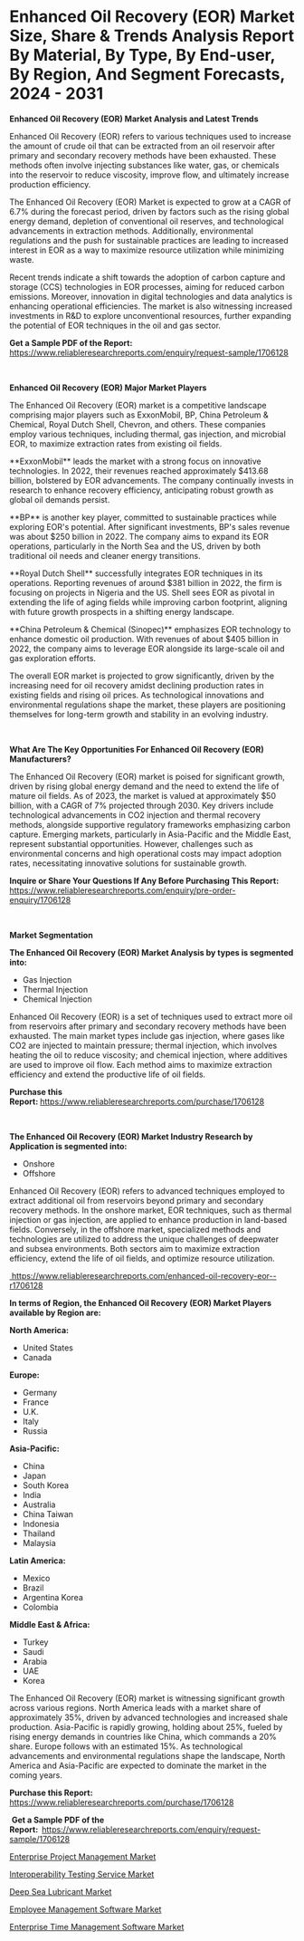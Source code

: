<p><h1>Enhanced Oil Recovery (EOR) Market Size, Share & Trends Analysis Report By Material, By Type, By End-user, By Region, And Segment Forecasts, 2024 - 2031</h1></p><p><strong>Enhanced Oil Recovery (EOR) Market Analysis and Latest Trends</strong></p>
<p><p>Enhanced Oil Recovery (EOR) refers to various techniques used to increase the amount of crude oil that can be extracted from an oil reservoir after primary and secondary recovery methods have been exhausted. These methods often involve injecting substances like water, gas, or chemicals into the reservoir to reduce viscosity, improve flow, and ultimately increase production efficiency.</p><p>The Enhanced Oil Recovery (EOR) Market is expected to grow at a CAGR of 6.7% during the forecast period, driven by factors such as the rising global energy demand, depletion of conventional oil reserves, and technological advancements in extraction methods. Additionally, environmental regulations and the push for sustainable practices are leading to increased interest in EOR as a way to maximize resource utilization while minimizing waste.</p><p>Recent trends indicate a shift towards the adoption of carbon capture and storage (CCS) technologies in EOR processes, aiming for reduced carbon emissions. Moreover, innovation in digital technologies and data analytics is enhancing operational efficiencies. The market is also witnessing increased investments in R&D to explore unconventional resources, further expanding the potential of EOR techniques in the oil and gas sector.</p></p>
<p><strong>Get a Sample PDF of the Report:&nbsp;</strong> <a href="https://www.reliableresearchreports.com/enquiry/request-sample/1706128?utm_campaign=1621&utm_medium=2&utm_source=Github&utm_content=ia&utm_term=21102024&utm_id=enhanced-oil-recovery-eor">https://www.reliableresearchreports.com/enquiry/request-sample/1706128</a></p>
<p>&nbsp;</p>
<p><strong>Enhanced Oil Recovery (EOR) Major Market Players</strong></p>
<p><p>The Enhanced Oil Recovery (EOR) market is a competitive landscape comprising major players such as ExxonMobil, BP, China Petroleum & Chemical, Royal Dutch Shell, Chevron, and others. These companies employ various techniques, including thermal, gas injection, and microbial EOR, to maximize extraction rates from existing oil fields.</p><p>**ExxonMobil** leads the market with a strong focus on innovative technologies. In 2022, their revenues reached approximately $413.68 billion, bolstered by EOR advancements. The company continually invests in research to enhance recovery efficiency, anticipating robust growth as global oil demands persist.</p><p>**BP** is another key player, committed to sustainable practices while exploring EOR's potential. After significant investments, BP's sales revenue was about $250 billion in 2022. The company aims to expand its EOR operations, particularly in the North Sea and the US, driven by both traditional oil needs and cleaner energy transitions.</p><p>**Royal Dutch Shell** successfully integrates EOR techniques in its operations. Reporting revenues of around $381 billion in 2022, the firm is focusing on projects in Nigeria and the US. Shell sees EOR as pivotal in extending the life of aging fields while improving carbon footprint, aligning with future growth prospects in a shifting energy landscape.</p><p>**China Petroleum & Chemical (Sinopec)** emphasizes EOR technology to enhance domestic oil production. With revenues of about $405 billion in 2022, the company aims to leverage EOR alongside its large-scale oil and gas exploration efforts.</p><p>The overall EOR market is projected to grow significantly, driven by the increasing need for oil recovery amidst declining production rates in existing fields and rising oil prices. As technological innovations and environmental regulations shape the market, these players are positioning themselves for long-term growth and stability in an evolving industry.</p></p>
<p>&nbsp;</p>
<p><strong>What Are The Key Opportunities For Enhanced Oil Recovery (EOR) Manufacturers?</strong></p>
<p><p>The Enhanced Oil Recovery (EOR) market is poised for significant growth, driven by rising global energy demand and the need to extend the life of mature oil fields. As of 2023, the market is valued at approximately $50 billion, with a CAGR of 7% projected through 2030. Key drivers include technological advancements in CO2 injection and thermal recovery methods, alongside supportive regulatory frameworks emphasizing carbon capture. Emerging markets, particularly in Asia-Pacific and the Middle East, represent substantial opportunities. However, challenges such as environmental concerns and high operational costs may impact adoption rates, necessitating innovative solutions for sustainable growth.</p></p>
<p><strong>Inquire or Share Your Questions If Any Before Purchasing This Report:</strong> <a href="https://www.reliableresearchreports.com/enquiry/pre-order-enquiry/1706128?utm_campaign=1621&utm_medium=2&utm_source=Github&utm_content=ia&utm_term=21102024&utm_id=enhanced-oil-recovery-eor">https://www.reliableresearchreports.com/enquiry/pre-order-enquiry/1706128</a></p>
<p>&nbsp;</p>
<p><strong>Market Segmentation</strong></p>
<p><strong>The Enhanced Oil Recovery (EOR) Market Analysis by types is segmented into:</strong></p>
<p><ul><li>Gas Injection</li><li>Thermal Injection</li><li>Chemical Injection</li></ul></p>
<p><p>Enhanced Oil Recovery (EOR) is a set of techniques used to extract more oil from reservoirs after primary and secondary recovery methods have been exhausted. The main market types include gas injection, where gases like CO2 are injected to maintain pressure; thermal injection, which involves heating the oil to reduce viscosity; and chemical injection, where additives are used to improve oil flow. Each method aims to maximize extraction efficiency and extend the productive life of oil fields.</p></p>
<p><strong>Purchase this Report:&nbsp;</strong><a href="https://www.reliableresearchreports.com/purchase/1706128?utm_campaign=1621&utm_medium=2&utm_source=Github&utm_content=ia&utm_term=21102024&utm_id=enhanced-oil-recovery-eor">https://www.reliableresearchreports.com/purchase/1706128</a></p>
<p>&nbsp;</p>
<p><strong>The Enhanced Oil Recovery (EOR) Market Industry Research by Application is segmented into:</strong></p>
<p><ul><li>Onshore</li><li>Offshore</li></ul></p>
<p><p>Enhanced Oil Recovery (EOR) refers to advanced techniques employed to extract additional oil from reservoirs beyond primary and secondary recovery methods. In the onshore market, EOR techniques, such as thermal injection or gas injection, are applied to enhance production in land-based fields. Conversely, in the offshore market, specialized methods and technologies are utilized to address the unique challenges of deepwater and subsea environments. Both sectors aim to maximize extraction efficiency, extend the life of oil fields, and optimize resource utilization.</p></p>
<p><a href="https://www.reliableresearchreports.com/enhanced-oil-recovery-eor--r1706128?utm_campaign=1621&utm_medium=2&utm_source=Github&utm_content=ia&utm_term=21102024&utm_id=enhanced-oil-recovery-eor">&nbsp;https://www.reliableresearchreports.com/enhanced-oil-recovery-eor--r1706128</a></p>
<p><strong>In terms of Region, the Enhanced Oil Recovery (EOR) Market Players available by Region are:</strong></p>
<p>
    <p> <strong> North America: </strong>
        <ul>
            <li>United States</li>
            <li>Canada</li>
        </ul>
        </p> 
    <p> <strong> Europe: </strong>
        <ul>
            <li>Germany</li>
            <li>France</li>
            <li>U.K.</li>
            <li>Italy</li>
            <li>Russia</li>
        </ul>
        </p> 
    <p> <strong> Asia-Pacific: </strong>
        <ul>
            <li>China</li>
            <li>Japan</li>
            <li>South Korea</li>
            <li>India</li>
            <li>Australia</li>
            <li>China Taiwan</li>
            <li>Indonesia</li>
            <li>Thailand</li>
            <li>Malaysia</li>
        </ul>
        </p> 
    <p> <strong> Latin America: </strong>
        <ul>
            <li>Mexico</li>
            <li>Brazil</li>
            <li>Argentina Korea</li>
            <li>Colombia</li>
        </ul>
        </p> 
    <p> <strong> Middle East & Africa: </strong>
        <ul>
            <li>Turkey</li>
            <li>Saudi</li>
            <li>Arabia</li>
            <li>UAE</li>
            <li>Korea</li>
        </ul>
    </p>
    </p>
<p><p>The Enhanced Oil Recovery (EOR) market is witnessing significant growth across various regions. North America leads with a market share of approximately 35%, driven by advanced technologies and increased shale production. Asia-Pacific is rapidly growing, holding about 25%, fueled by rising energy demands in countries like China, which commands a 20% share. Europe follows with an estimated 15%. As technological advancements and environmental regulations shape the landscape, North America and Asia-Pacific are expected to dominate the market in the coming years.</p></p>
<p><strong>Purchase this Report: </strong><a href="https://www.reliableresearchreports.com/purchase/1706128?utm_campaign=1621&utm_medium=2&utm_source=Github&utm_content=ia&utm_term=21102024&utm_id=enhanced-oil-recovery-eor">https://www.reliableresearchreports.com/purchase/1706128</a></p>
<p>&nbsp;<strong>Get a Sample PDF of the Report:&nbsp;&nbsp;</strong><a href="https://www.reliableresearchreports.com/enquiry/request-sample/1706128?utm_campaign=1621&utm_medium=2&utm_source=Github&utm_content=ia&utm_term=21102024&utm_id=enhanced-oil-recovery-eor">https://www.reliableresearchreports.com/enquiry/request-sample/1706128</a></p>
<p><strong></strong></p>
<p><p><a href="https://www.linkedin.com/pulse/enterprise-project-management-market-industry-trends-forecast-1vhgf?utm_campaign=1621&utm_medium=2&utm_source=Github&utm_content=ia&utm_term=21102024&utm_id=enhanced-oil-recovery-eor">Enterprise Project Management Market</a></p><p><a href="https://www.linkedin.com/pulse/interoperability-testing-service-market-matrix-applications-kbyxf?utm_campaign=1621&utm_medium=2&utm_source=Github&utm_content=ia&utm_term=21102024&utm_id=enhanced-oil-recovery-eor">Interoperability Testing Service Market</a></p><p><a href="https://github.com/MariaWashington76/Market-Research-Report-List-1/blob/main/deep-sea-lubricant-market.md?utm_campaign=1621&utm_medium=2&utm_source=Github&utm_content=ia&utm_term=21102024&utm_id=enhanced-oil-recovery-eor">Deep Sea Lubricant Market</a></p><p><a href="https://www.linkedin.com/pulse/employee-management-software-market-outlook-share-analysis--kbmzf?utm_campaign=1621&utm_medium=2&utm_source=Github&utm_content=ia&utm_term=21102024&utm_id=enhanced-oil-recovery-eor">Employee Management Software Market</a></p><p><a href="https://www.linkedin.com/pulse/mapping-enterprise-time-management-software-market-trends-challenges-aajzf?utm_campaign=1621&utm_medium=2&utm_source=Github&utm_content=ia&utm_term=21102024&utm_id=enhanced-oil-recovery-eor">Enterprise Time Management Software Market</a></p></p>